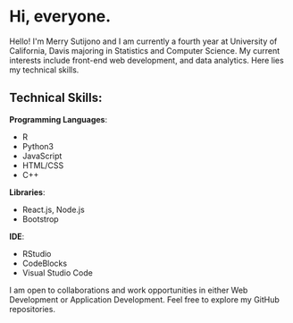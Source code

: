 # Hi, everyone.

Hello! I'm Merry Sutijono and I am currently a fourth year at University of California, Davis majoring in Statistics and Computer Science. My current interests include front-end web development, and data analytics. Here lies my technical skills. 

## Technical Skills:
**Programming Languages**: 
- R
- Python3
- JavaScript
- HTML/CSS
- C++

**Libraries**:
- React.js, Node.js
- Bootstrop

**IDE**:
- RStudio
- CodeBlocks
- Visual Studio Code

I am open to collaborations and work opportunities in either Web Development or Application Development. Feel free to explore my GitHub repositories.
